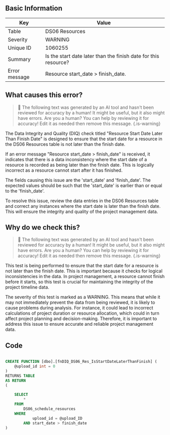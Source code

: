 ## Basic Information
| Key         | Value          |
|-------------|----------------|
| Table       | DS06 Resources |
| Severity    | WARNING |
| Unique ID   | 1060255   |
| Summary     | Is the start date later than the finish date for this resource? |
| Error message | Resource start_date > finish_date. |

## What causes this error?

> :robot: The following text was generated by an AI tool and hasn't been reviewed for accuracy by a human! It might be useful, but it also might have errors. Are you a human? You can help by reviewing it for accuracy! Edit it as needed then remove this message.
{.is-warning}

The Data Integrity and Quality (DIQ) check titled "Resource Start Date Later Than Finish Date" is designed to ensure that the start date for a resource in the DS06 Resources table is not later than the finish date. 

If an error message "Resource start_date > finish_date" is received, it indicates that there is a data inconsistency where the start date of a resource is recorded as being later than the finish date. This is logically incorrect as a resource cannot start after it has finished.

The fields causing this issue are the 'start_date' and 'finish_date'. The expected values should be such that the 'start_date' is earlier than or equal to the 'finish_date'. 

To resolve this issue, review the data entries in the DS06 Resources table and correct any instances where the start date is later than the finish date. This will ensure the integrity and quality of the project management data.
## Why do we check this?

> :robot: The following text was generated by an AI tool and hasn't been reviewed for accuracy by a human! It might be useful, but it also might have errors. Are you a human? You can help by reviewing it for accuracy! Edit it as needed then remove this message.
{.is-warning}

This test is being performed to ensure that the start date for a resource is not later than the finish date. This is important because it checks for logical inconsistencies in the data. In project management, a resource cannot finish before it starts, so this test is crucial for maintaining the integrity of the project timeline data.

The severity of this test is marked as a WARNING. This means that while it may not immediately prevent the data from being reviewed, it is likely to cause problems during analysis. For instance, it could lead to incorrect calculations of project duration or resource allocation, which could in turn affect project planning and decision-making. Therefore, it is important to address this issue to ensure accurate and reliable project management data.
## Code

```sql

CREATE FUNCTION [dbo].[fnDIQ_DS06_Res_IsStartDateLaterThanFinish] (
	@upload_id int = 0
)
RETURNS TABLE
AS RETURN
(
	
	SELECT
		*
	FROM
		DS06_schedule_resources
	WHERE
			upload_id = @upload_ID
		AND start_date > finish_date
)
```
